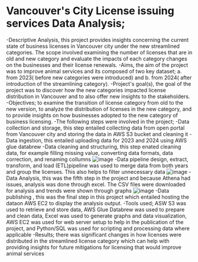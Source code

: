 # Vancouver's City License issuing services Data Analysis; 
-Descriptive Analysis, this project provides insights concerning the current state of business licenses in Vancouver city under the new streamlined categories. The scope involved examining the number of licenses that are in old and new category and evaluate the impacts of each category changes on the businesses and their license renewals. 
-Aims, the aim of the project was to improve animal services and its composed of two key dataset; a. from 2023( before new categories were introduced) and b. from 2024( after introduction of the streamlining category). 
-Project's goal(s), the goal of the project was to discover how the new categories impacted license distribution in Vancouver and to also offer new insights to the stakeholders.
-Objectives; to examine the transition of license category from old to the new version, to analyze the distribution of licenses in the new category, and to provide insights on how businesses adopted to the new category of business licensing.
-The following steps were involved in the project;
-Data collection and storage, this step entailed collecting data from open portal from Vancouver city and storing the data in AWS S3 bucket and cleaning it
-Data ingestion, this entailed uploading data for 2023 and 2024 using AWS glue databrew
-Data cleaning and structuring, this step enated cleaning data, for example filling missing value, converting data formats, data correction, and renaming collumns
![image](https://github.com/user-attachments/assets/3c92f29b-a25f-4f1e-bb21-cbfeb18da4d5)
-Data pipeline design, extract, transform, and load (ETL)pipeline was used to merge data from both years and group the licenses. This also helps to filter unnecessary data
![image](https://github.com/user-attachments/assets/3710ef2e-3fd1-4989-9a11-e9f8ffa36c38)
-Data Analysis, this was the fifth step in the project and because Athena had issues, analysis was done through excel. The CSV files were downloaded for analysis and trends were shown through graphs
![image](https://github.com/user-attachments/assets/732cb374-5029-4e51-bdf9-08d1e22c2584)
-Data publishing , this was the final step in this project which entailed hosting the dataon AWS EC2 to display the analysis output. 
-Tools used; ASW S3 was used to retrieve and store data, AWS Glue Databrew was used to prepare and clean data, Excel was used to generate graphs and data visualization, AWS EC2 was used for web server setup to help in the publication of the project, and Python/SQL was used for scripting and processing data where applicable
-Results; there was significant changes in how licenses were distributed in the streamlined license category which can help with providing insights for future mitigations for licensing that would improve animal services
